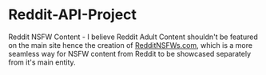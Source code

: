 # Reddit-API-Project
Reddit NSFW Content - I believe Reddit Adult Content shouldn't be featured on the main site hence the creation of <a href="redditnsfws.com" target="_blank">RedditNSFWs.com</a>, which is a more seamless way for NSFW content from Reddit to be showcased separately from it's main entity.
